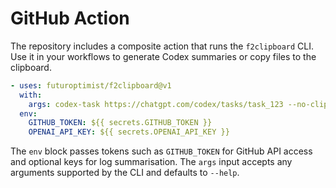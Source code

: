 # GitHub Action

The repository includes a composite action that runs the `f2clipboard` CLI.
Use it in your workflows to generate Codex summaries or copy files to the
clipboard.

```yaml
- uses: futuroptimist/f2clipboard@v1
  with:
    args: codex-task https://chatgpt.com/codex/tasks/task_123 --no-clipboard
  env:
    GITHUB_TOKEN: ${{ secrets.GITHUB_TOKEN }}
    OPENAI_API_KEY: ${{ secrets.OPENAI_API_KEY }}
```

The `env` block passes tokens such as `GITHUB_TOKEN` for GitHub API access and optional keys for
log summarisation. The `args` input accepts any arguments supported by the CLI and defaults to
`--help`.
